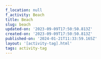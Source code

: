 ```yaml
---
f_location: null
f_activity: Beach
title: Beach
slug: beach
updated-on: '2023-09-09T17:50:50.813Z'
created-on: '2023-09-09T17:50:50.813Z'
published-on: '2024-01-21T11:33:59.165Z'
layout: '[activity-tag].html'
tags: activity-tag
---
```



